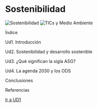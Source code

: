 # Sostenibilidad
![Sostenibilidad](https://img.shields.io/badge/Sostenibilidad-%E2%9C%A8%20EcoFriendly-green)
![TICs y Medio Ambiente](https://img.shields.io/badge/TICs%20y%20Medio%20Ambiente-%F0%9F%8C%8D%20Verde-blue)

Índice

Ud1. Introducción 

Ud2. Sostenibilidad y desarrollo sostenible

Ud3. ¿Qué significan la sigla ASG?

Ud4. La agenda 2030 y los ODS

Conclusiones

Referencias

[Ir a UD1](UD1/ud1.md)

